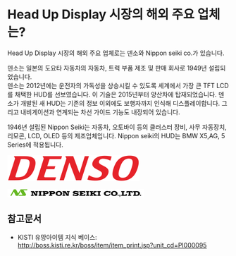 # Head Up Display 시장의 해외 주요 업체는?

Head Up Display 시장의 해외 주요 업체로는 덴소와 Nippon seiki co.가 있습니다.

덴소는 일본의 도요타 자동차의 자동차, 트럭 부품 제조 및 판매 회사로 1949년 설립되었습니다.  
덴소는 2012년에는 운전자의 가독성을 상승시킬 수 있도록 세계에서 가장 큰 TFT LCD를 채택한 HUD를 선보였습니다. 이 기술은 2015년부터 양산차에 탑재되었습니다.
덴소가 개발된 새 HUD는 기존의 정보 이외에도 보행자까지 인식해 디스플레이합니다. 그리고 내비게이션과 연계되는 차선 가이드 기능도 내장되어 있습니다. 

1946년 설립된 Nippon Seiki는 자동차, 오토바이 등의 클러스터 장비, 사무 자동장치, 리모콘, LCD, OLED 등의 제조업체입니다. Nippon seiki의 HUD는 BMW X5,AG, 5 Series에 적용됩니다.


![](./images/HeadUpDisplay_Q13_1_3.PNG)

![](./images/HeadUpDisplay_Q13_1_3_.PNG)
## 참고문서
- KISTI 유망아이템 지식 베이스: http://boss.kisti.re.kr/boss/item/item_print.jsp?unit_cd=PI000095